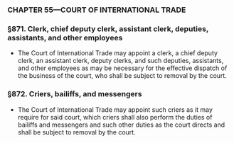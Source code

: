 ### **CHAPTER 55—COURT OF INTERNATIONAL TRADE**

### §871. Clerk, chief deputy clerk, assistant clerk, deputies, assistants, and other employees
* The Court of International Trade may appoint a clerk, a chief deputy clerk, an assistant clerk, deputy clerks, and such deputies, assistants, and other employees as may be necessary for the effective dispatch of the business of the court, who shall be subject to removal by the court.

### §872. Criers, bailiffs, and messengers
* The Court of International Trade may appoint such criers as it may require for said court, which criers shall also perform the duties of bailiffs and messengers and such other duties as the court directs and shall be subject to removal by the court.